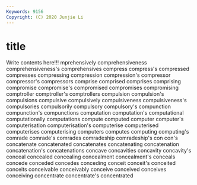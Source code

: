 ```yaml
---
Keywords: 9156
Copyright: (C) 2020 Junjie Li
---
```


# title

Write contents here!!!
mprehensively 
comprehensiveness 
comprehensiveness's 
comprehensives 
compress
compress's 
compressed 
compresses 
compressing 
compression 
compression's 
compressor 
compressor's 
compressors 
comprise
comprised 
comprises 
comprising 
compromise 
compromise's 
compromised 
compromises 
compromising 
comptroller 
comptroller's
comptrollers 
compulsion 
compulsion's 
compulsions 
compulsive 
compulsively 
compulsiveness 
compulsiveness's 
compulsories 
compulsorily
compulsory 
compulsory's 
compunction 
compunction's 
compunctions 
computation 
computation's 
computational 
computationally 
computations
compute 
computed 
computer 
computer's 
computerisation 
computerisation's 
computerise 
computerised 
computerises 
computerising
computers 
computes 
computing 
computing's 
comrade 
comrade's 
comrades 
comradeship 
comradeship's 
con
con's 
concatenate 
concatenated 
concatenates 
concatenating 
concatenation 
concatenation's 
concatenations 
concave 
concavities
concavity 
concavity's 
conceal 
concealed 
concealing 
concealment 
concealment's 
conceals 
concede 
conceded
concedes 
conceding 
conceit 
conceit's 
conceited 
conceits 
conceivable 
conceivably 
conceive 
conceived
conceives 
conceiving 
concentrate 
concentrate's 
concentrated 
